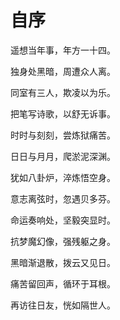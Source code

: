 # 自序

遥想当年事，年方一十四。

独身处黑暗，周遭众人离。

同室有三人，欺凌以为乐。

把笔写诗歌，以舒无诉事。

时时与刻刻，尝炼狱痛苦。

日日与月月，爬淤泥深渊。

犹如八卦炉，淬炼悟空身。

意志离弦时，忽遇贝多芬。

命运奏响处，坚毅突显时。

抗梦魔幻像，强残躯之身。

黑暗渐退散，拨云又见日。

痛苦留回声，循环于耳根。

再访往日友，恍如隔世人。
